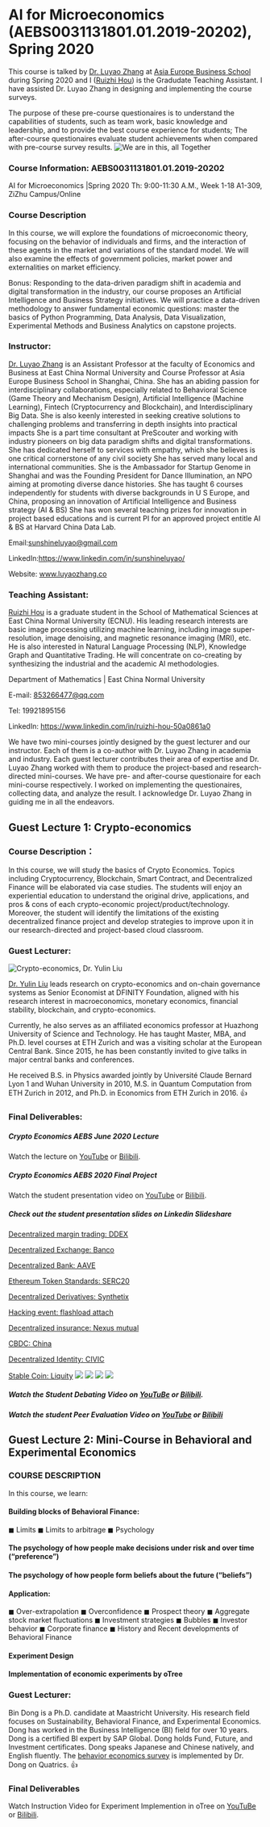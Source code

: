 # AI for Microeconomics (AEBS0031131801.01.2019-20202), Spring 2020

This course is talked by [Dr. Luyao Zhang](https://www.linkedin.com/in/sunshineluyao/) at [Asia Europe Business School](http://aebs.ecnu.edu.cn/english/main.htm) during Spring 2020 and I ([Ruizhi Hou](https://www.linkedin.com/in/ruizhi-hou-50a0861a0/)) is the Gradudate Teaching Assistant. I have assisted Dr. Luyao Zhang in designing and implementing the course surveys. 

The purpose of these pre-course questionaires is to understand the capabilities of students, such as team work, basic knowledge and leadership, and to provide the best course experience for students; The after-course questionaires evaluate student achievements when compared with pre-course survey results. 
![We are in this, all Together](https://github.com/sunshineluyao/Microeconomic_BBA_AEBS_ECNU/blob/master/figures/AEBS7.jpg)

### **Course Information**: AEBS0031131801.01.2019-20202
AI for Microeconomics |Spring 2020
Th: 9:00-11:30 A.M., Week 1-18
A1-309, ZiZhu Campus/Online

### **Course Description**
In this course, we will explore the foundations of microeconomic theory, focusing on the behavior of individuals and firms, and the interaction of these agents in the market and variations of the standard model. We will also examine the effects of government policies, market power and externalities on market efficiency.

Bonus: Responding to the data-driven paradigm shift in academia and digital transformation in the industry, our course proposes an Artificial Intelligence and Business Strategy initiatives. We will practice a data-driven methodology to answer fundamental economic questions: master the basics of Python Programming, Data Analysis, Data Visualization, Experimental Methods and Business Analytics on capstone projects.

### **Instructor**:
[Dr. Luyao Zhang](https://www.linkedin.com/in/sunshineluyao/) is an Assistant Professor at the faculty of Economics and Business at East China Normal University and Course Professor at Asia Europe Business School in Shanghai, China. She has an abiding passion for interdisciplinary collaborations, especially related to Behavioral Science (Game Theory and Mechanism Design), Artificial Intelligence (Machine Learning), Fintech (Cryptocurrency and Blockchain), and Interdisciplinary Big Data. She is also keenly interested in seeking creative solutions to challenging problems and transferring in depth insights into practical impacts She is a part time consultant at PreScouter and working with industry pioneers on big data paradigm shifts and digital transformations. She has dedicated herself to services with empathy, which she believes is one critical cornerstone of any civil society She has served many local and international communities. She is the Ambassador for Startup Genome in Shanghai and was the Founding President for Dance Illumination, an NPO aiming at promoting diverse dance histories. She has taught 6 courses independently for students with diverse backgrounds in U S Europe, and China, proposing an innovation of Artificial Intelligence and Business strategy (AI & BS) She has won several teaching prizes for innovation in project based educations and is current PI for an approved project entitle AI & BS at Harvard China Data Lab.

Email:sunshineluyao@gmail.com

LinkedIn:https://www.linkedin.com/in/sunshineluyao/

Website: www.luyaozhang.co

### **Teaching Assistant**:  
[Ruizhi Hou](https://www.linkedin.com/in/ruizhi-hou-50a0861a0/) is a graduate student in the School of Mathematical Sciences at East China Normal University (ECNU). His leading research interests are basic image processing utilizing machine learning, including image super-resolution, image denoising, and magnetic resonance imaging (MRI), etc. He is also interested in Natural Language Processing (NLP), Knowledge Graph and Quantitative Trading. He will concentrate on co-creating by synthesizing the industrial and the academic AI methodologies.

Department of Mathematics | East China Normal University

E-mail: 853266477@qq.com

Tel: 19921895156

LinkedIn: https://www.linkedin.com/in/ruizhi-hou-50a0861a0


We have two mini-courses jointly designed by the guest lecturer and our instructor. Each of them is a co-author with Dr. Luyao Zhang in academia and industry. Each guest lecturer contributes their area of expertise and Dr. Luyao Zhang worked with them to produce the project-based and research-directed mini-courses. We have pre- and after-course questionaire for each mini-course respectively. I worked on implementing the questionaires, collecting data, and analyze the result. I acknowledge Dr. Luyao Zhang in guiding me in all the endeavors. 

## **Guest Lecture 1: Crypto-economics**

### **Course Description**：
In this course, we will study the basics of Crypto Economics. Topics including Cryptocurrency, Blockchain, Smart Contract, and Decentralized Finance will be elaborated via case studies. The students will enjoy an experiential education to understand the original drive, applications, and pros & cons of each crypto-economic project/product/technology. Moreover, the student will identify the limitations of the existing decentralized finance project and develop strategies to improve upon it in our research-directed and project-based cloud classroom.

### **Guest Lecturer**: 
![Crypto-economics, Dr. Yulin Liu](https://github.com/sunshineluyao/Microeconomic_BBA_AEBS_ECNU/blob/master/figures/AEBS8.png)

[Dr. Yulin Liu](https://www.linkedin.com/in/yulineth/) leads research on crypto-economics and on-chain governance systems as Senior Economist at DFINITY Foundation, aligned with his research interest in macroeconomics, monetary economics, financial stability, blockchain, and crypto-economics.

Currently, he also serves as an affiliated economics professor at Huazhong University of Science and Technology. He has taught Master, MBA, and Ph.D. level courses at ETH Zurich and was a visiting scholar at the European Central Bank. Since 2015, he has been constantly invited to give talks in major central banks and conferences.

He received B.S. in Physics awarded jointly by Université Claude Bernard Lyon 1 and Wuhan University in 2010, M.S. in Quantum Computation from ETH Zurich in 2012, and Ph.D. in Economics from ETH Zurich in 2016. :+1:

### **Final Deliverables**:
##### Crypto Economics AEBS June 2020 Lecture
Watch the lecture on [YouTube](https://www.youtube.com/playlist?list=PLbEY3-qwC0GHB3Vmi5Og9mL1S6GqR2HtE) or [Bilibili](https://www.bilibili.com/video/av541022495).

##### Crypto Economics AEBS 2020 Final Project
Watch the student presentation video on [YouTube](https://www.youtube.com/playlist?list=PLbEY3-qwC0GG-h7vmuFhixCYNKYGXf7JE) or [Bilibili](https://www.bilibili.com/video/BV1hA411i7mJ).

##### Check out the student presentation slides on Linkedin Slideshare
[Decentralized margin trading: DDEX](https://www.slideshare.net/LuyaoZhangPhD/decentralized-margin-tradingddex-presented-by-wolfpack)

[Decentralized Exchange: Banco](https://www.slideshare.net/LuyaoZhangPhD/decentralized-exchangebanco-presented-by-pentagon)

[Decentralized Bank: AAVE](https://www.slideshare.net/LuyaoZhangPhD/decentralized-bankaave-presented-by-outliers)

[Ethereum Token Standards: SERC20](https://www.slideshare.net/LuyaoZhangPhD/ethereum-token-standardserc20-presented-by-little-question-mark)

[Decentralized Derivatives: Synthetix](https://www.slideshare.net/LuyaoZhangPhD/decentralized-derivativessynthetix-presented-by-gmt767)

[Hacking event: flashload attach](https://www.slideshare.net/LuyaoZhangPhD/hacking-events-flashloan-attack-presented-by-epiphany)

[Decentralized insurance: Nexus mutual](https://www.slideshare.net/LuyaoZhangPhD/decentralized-insurance-nexus-mutual-presented-by-duet)

[CBDC: China](https://www.slideshare.net/LuyaoZhangPhD/cbdc-china-dcep-presented-by-datmez)

[Decentralized Identity: CIVIC](https://www.slideshare.net/LuyaoZhangPhD/decentralized-identitycivic-presented-by-always-on)

[Stable Coin: Liquity](https://www.slideshare.net/LuyaoZhangPhD/stable-coinliquidity-presented-by-404-not-found)
![](https://github.com/sunshineluyao/Microeconomic_BBA_AEBS_ECNU/blob/master/figures/AEBS3.png)
![](https://github.com/sunshineluyao/Microeconomic_BBA_AEBS_ECNU/blob/master/figures/AEBS4.png)
![](https://github.com/sunshineluyao/Microeconomic_BBA_AEBS_ECNU/blob/master/figures/AEBS5.png)
![](https://github.com/sunshineluyao/Microeconomic_BBA_AEBS_ECNU/blob/master/figures/AEBS6.png)

##### Watch the Student Debating Video on [YouTuBe](https://www.youtube.com/playlist?list=PLbEY3-qwC0GEAmGZ6aveC8mpJSiv0rLHB) or [Bilibili](https://www.bilibili.com/video/BV1ak4y1z79J/).

##### Watch the student Peer Evaluation Video on [YouTube](https://www.youtube.com/playlist?list=PLbEY3-qwC0GEtXtX95E0kyVSHmwGPgjK9) or [Bilibili](https://www.bilibili.com/video/BV1QC4y1a7q5?p=1)


## **Guest Lecture 2: Mini-Course in Behavioral and Experimental Economics**
### **COURSE DESCRIPTION**
In this course, we learn:
#### Building blocks of Behavioral Finance:
◼ Limits
◼ Limits to arbitrage
◼ Psychology
#### The psychology of how people make decisions under risk and over time (“preference”)
#### The psychology of how people form beliefs about the future (“beliefs”)
#### Application:
◼ Over-extrapolation
◼ Overconfidence
◼ Prospect theory
◼ Aggregate stock market fluctuations
◼ Investment strategies
◼ Bubbles
◼ Investor behavior
◼ Corporate finance
◼ History and Recent developments of Behavioral Finance
#### Experiment Design
#### Implementation of economic experiments by oTree

### **Guest Lecturer**: 

Bin Dong is a Ph.D. candidate at Maastricht University. His research field focuses on Sustainability, Behavioral Finance, and Experimental Economics. Dong has worked in the Business Intelligence (BI) field for over 10 years. Dong is a certified BI expert by SAP Global. Dong holds Fund, Future, and Investment certificates. Dong speaks Japanese and Chinese natively, and English fluently. The [behavior economics survey](./behavior_economics_survey) is implemented by Dr. Dong on Quatrics. :+1:

### **Final Deliverables**
Watch Instruction Video for Experiment Implemention in oTree on [YouTuBe](https://www.youtube.com/playlist?list=PLbEY3-qwC0GFH-aREY2Ub1OxNt_DBnLZY) or [Bilibili](https://www.bilibili.com/video/BV1Nk4y1z7Yb/).


